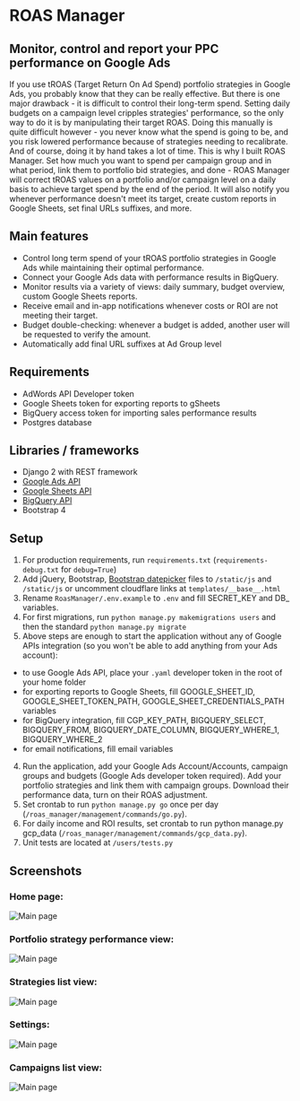 # ROAS Manager
## Monitor, control and report your PPC performance on Google Ads

If you use tROAS (Target Return On Ad Spend) portfolio strategies in Google Ads, you probably know that they can be really effective. But there is one major drawback - it is difficult to control their long-term spend. Setting daily budgets on a campaign level cripples strategies' performance, so the only way to do it is by manipulating their target ROAS. Doing this manually is quite difficult however - you never know what the spend is going to be, and you risk lowered performance because of strategies needing to recalibrate. And of course, doing it by hand takes a lot of time.
This is why I built ROAS Manager. Set how much you want to spend per campaign group and in what period, link them to portfolio bid strategies, and done - ROAS Manager will correct tROAS values on a portfolio and/or campaign level on a daily basis to achieve target spend by the end of the period. It will also notify you whenever performance doesn't meet its target, create custom reports in Google Sheets, set final URLs suffixes, and more.

## Main features
 
* Control long term spend of your tROAS portfolio strategies in Google Ads while maintaining their optimal performance.
* Connect your Google Ads data with performance results in BigQuery.
* Monitor results via a variety of views: daily summary, budget overview, custom Google Sheets reports.
* Receive email and in-app notifications whenever costs or ROI are not meeting their target.
* Budget double-checking: whenever a budget is added, another user will be requested to verify the amount.
* Automatically add final URL suffixes at Ad Group level

## Requirements

* AdWords API Developer token
* Google Sheets token for exporting reports to gSheets
* BigQuery access token for importing sales performance results
* Postgres database

## Libraries / frameworks

* Django 2 with REST framework
* [Google Ads API](https://developers.google.com/google-ads/api/docs/start)
* [Google Sheets API](https://developers.google.com/sheets/api)
* [BigQuery API](https://cloud.google.com/bigquery/docs/reference/rest/)
* Bootstrap 4

## Setup

1. For production requirements, run `requirements.txt` (`requirements-debug.txt` for `debug=True`)
1. Add jQuery, Bootstrap, [Bootstrap datepicker](https://bootstrap-datepicker.readthedocs.io/en/latest/) files to `/static/js` and  `/static/js` or uncomment cloudflare links at `templates/__base__.html`
2. Rename `RoasManager/.env.example` to `.env` and fill SECRET_KEY and DB_ variables. 
3. For first migrations, run `python manage.py makemigrations users` and then the standard `python manage.py migrate`
3. Above steps are enough to start the application without any of Google APIs integration (so you won't be able to add anything from your Ads account):
  - to use Google Ads API, place your `.yaml` developer token in the root of your home folder
  - for exporting reports to Google Sheets, fill GOOGLE_SHEET_ID, GOOGLE_SHEET_TOKEN_PATH, GOOGLE_SHEET_CREDENTIALS_PATH variables
  - for BigQuery integration, fill CGP_KEY_PATH, BIGQUERY_SELECT, BIGQUERY_FROM, BIGQUERY_DATE_COLUMN, BIGQUERY_WHERE_1, BIGQUERY_WHERE_2
  - for email notifications, fill email variables 
4. Run the application, add your Google Ads Account/Accounts, campaign groups and budgets (Google Ads developer token required). Add your portfolio strategies and link them with campaign groups. Download their performance data, turn on their ROAS adjustment.
5. Set crontab to run `python manage.py go` once per day (`/roas_manager/management/commands/go.py`).
6. For daily income and ROI results, set crontab to run python manage.py gcp_data (`/roas_manager/management/commands/gcp_data.py`).
7. Unit tests are located at `/users/tests.py`

## Screenshots
### Home page:
![Main page](https://github.com/awieckowski/roas_manager/blob/master/readme/main_page.PNG)

### Portfolio strategy performance view:
![Main page](https://github.com/awieckowski/roas_manager/blob/master/readme/log.PNG)

### Strategies list view:
![Main page](https://github.com/awieckowski/roas_manager/blob/master/readme/strategies_view.PNG)

### Settings:
![Main page](https://github.com/awieckowski/roas_manager/blob/master/readme/settings.PNG)

### Campaigns list view:
![Main page](https://github.com/awieckowski/roas_manager/blob/master/readme/campaigns.PNG)



